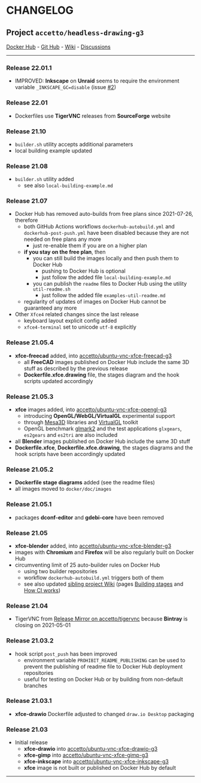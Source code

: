# CHANGELOG

## Project `accetto/headless-drawing-g3`

[Docker Hub][this-docker] - [Git Hub][this-github] - [Wiki][sibling-wiki] - [Discussions][sibling-discussions]

***

### Release 22.01.1

- IMPROVED: **Inkscape** on **Unraid** seems to require the environment variable `_INKSCAPE_GC=disable` (issue [#2](https://github.com/accetto/headless-drawing-g3/issues/2))

### Release 22.01

- Dockerfiles use **TigerVNC** releases from **SourceForge** website

### Release 21.10

- `builder.sh` utility accepts additional parameters
- local building example updated

### Release 21.08

- `builder.sh` utility added
  - see also `local-building-example.md`

### Release 21.07

- Docker Hub has removed auto-builds from free plans since 2021-07-26, therefore
  - both GitHub Actions workflows `dockerhub-autobuild.yml` and `dockerhub-post-push.yml` have been disabled because they are not needed on free plans any more
    - just re-enable them if you are on a higher plan
  - **if you stay on the free plan**, then
    - you can still build the images locally and then push them to Docker Hub
      - pushing to Docker Hub is optional
      - just follow the added file `local-building-example.md`
    - you can publish the `readme` files to Docker Hub using the utility `util-readme.sh`
      - just follow the added file `examples-util-readme.md`
  - regularity of updates of images on Docker Hub cannot be guaranteed any more
- Other `Xfce4` related changes since the last release
  - keyboard layout explicit config added
  - `xfce4-terminal` set to unicode `utf-8` explicitly

### Release 21.05.4

- **xfce-freecad** added, into [accetto/ubuntu-vnc-xfce-freecad-g3][accetto-ubuntu-vnc-xfce-freecad-g3]
  - all **FreeCAD** images published on Docker Hub include the same 3D stuff as described by the previous release
  - **Dockerfile.xfce.drawing** file, the stages diagram and the hook scripts updated accordingly

### Release 21.05.3

- **xfce** images added, into [accetto/ubuntu-vnc-xfce-opengl-g3][accetto-ubuntu-vnc-xfce-opengl-g3]
  - introducing **OpenGL/WebGL/VirtualGL** experimental support
  - through [Mesa3D][mesa3d] libraries and [VirtualGL][virtualgl] toolkit
  - OpenGL benchmark [glmark2][glmark2] and the test applications `glxgears`, `es2gears` and `es2tri` are also included
- all **Blender** images published on Docker Hub include the same 3D stuff
- **Dockerfile.xfce**, **Dockerfile.xfce.drawing**, the stages diagrams and the hook scripts have been accordingly updated

### Release 21.05.2

- **Dockerfile stage diagrams** added (see the readme files)
- all images moved to `docker/doc/images`

### Release 21.05.1

- packages **dconf-editor** and **gdebi-core** have been removed

### Release 21.05

- **xfce-blender** added, into [accetto/ubuntu-vnc-xfce-blender-g3][accetto-ubuntu-vnc-xfce-blender-g3]
- images with **Chromium** and **Firefox** will be also regularly built on Docker Hub
- circumventing limit of 25 auto-builder rules on Docker Hub
  - using two builder repositories
  - workflow `dockerhub-autobuild.yml` triggers both of them
  - see also updated [sibling project Wiki][sibling-wiki] (pages  [Building stages][sibling-wiki-building-stages] and [How CI works][sibling-wiki-how-ci-works])

### Release 21.04

- TigerVNC from [Release Mirror on accetto/tigervnc][accetto-tigervnc-release-mirror] because **Bintray** is closing on 2021-05-01

### Release 21.03.2

- hook script `post_push` has been improved
  - environment variable `PROHIBIT_README_PUBLISHING` can be used to prevent the publishing of readme file to Docker Hub deployment repositories
  - useful for testing on Docker Hub or by building from non-default branches

### Release 21.03.1

- **xfce-drawio** Dockerfile adjusted to changed `draw.io Desktop` packaging

### Release 21.03

- Initial release
  - **xfce-drawio** into [accetto/ubuntu-vnc-xfce-drawio-g3][accetto-ubuntu-vnc-xfce-drawio-g3]
  - **xfce-gimp** into [accetto/ubuntu-vnc-xfce-gimp-g3][accetto-ubuntu-vnc-xfce-gimp-g3]
  - **xfce-inkscape** into [accetto/ubuntu-vnc-xfce-inkscape-g3][accetto-ubuntu-vnc-xfce-inkscape-g3]
  - **xfce** image is not built or published on Docker Hub by default

***

[this-docker]: https://hub.docker.com/u/accetto/
[this-github]: https://github.com/accetto/headless-drawing-g3/

[sibling-wiki]: https://github.com/accetto/ubuntu-vnc-xfce-g3/wiki
[sibling-discussions]: https://github.com/accetto/ubuntu-vnc-xfce-g3/discussions

[sibling-wiki-building-stages]: https://github.com/accetto/ubuntu-vnc-xfce-g3/wiki/Building-stages
[sibling-wiki-how-ci-works]: https://github.com/accetto/ubuntu-vnc-xfce-g3/wiki/How-CI-works

[accetto-ubuntu-vnc-xfce-blender-g3]: https://hub.docker.com/r/accetto/ubuntu-vnc-xfce-blender-g3
[accetto-ubuntu-vnc-xfce-drawio-g3]: https://hub.docker.com/r/accetto/ubuntu-vnc-xfce-drawio-g3
[accetto-ubuntu-vnc-xfce-freecad-g3]: https://hub.docker.com/r/accetto/ubuntu-vnc-xfce-freecad-g3
[accetto-ubuntu-vnc-xfce-gimp-g3]: https://hub.docker.com/r/accetto/ubuntu-vnc-xfce-gimp-g3
[accetto-ubuntu-vnc-xfce-inkscape-g3]: https://hub.docker.com/r/accetto/ubuntu-vnc-xfce-inkscape-g3
[accetto-ubuntu-vnc-xfce-opengl-g3]: https://hub.docker.com/r/accetto/ubuntu-vnc-xfce-opengl-g3

[accetto-tigervnc-release-mirror]: https://github.com/accetto/tigervnc/releases

[glmark2]: https://github.com/glmark2/glmark2
[mesa3d]: https://mesa3d.org/
[virtualgl]: https://virtualgl.org/About/Introduction
